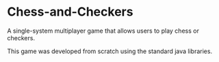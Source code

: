 Chess-and-Checkers
==================

A single-system multiplayer game that allows users to play chess or checkers.

This game was developed from scratch using the standard java libraries.

